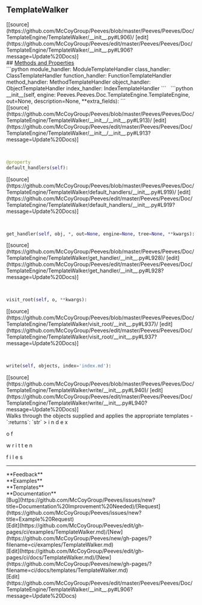 ## <a id="Peeves.Peeves.Doc.TemplateEngine.TemplateWalker">TemplateWalker</a> 

<div class="docs-source-link" markdown="1">
[[source](https://github.com/McCoyGroup/Peeves/blob/master/Peeves/Peeves/Doc/TemplateEngine/TemplateWalker/__init__.py#L906)/
[edit](https://github.com/McCoyGroup/Peeves/edit/master/Peeves/Peeves/Doc/TemplateEngine/TemplateWalker/__init__.py#L906?message=Update%20Docs)]
</div>









<div class="collapsible-section">
 <div class="collapsible-section collapsible-section-header" markdown="1">
## <a class="collapse-link" data-toggle="collapse" href="#methods" markdown="1"> Methods and Properties</a> <a class="float-right" data-toggle="collapse" href="#methods"><i class="fa fa-chevron-down"></i></a>
 </div>
 <div class="collapsible-section collapsible-section-body collapse " id="methods" markdown="1">
 ```python
module_handler: ModuleTemplateHandler
class_handler: ClassTemplateHandler
function_handler: FunctionTemplateHandler
method_handler: MethodTemplateHandler
object_handler: ObjectTemplateHandler
index_handler: IndexTemplateHandler
```
<a id="Peeves.Peeves.Doc.TemplateEngine.TemplateWalker.__init__" class="docs-object-method">&nbsp;</a> 
```python
__init__(self, engine: Peeves.Peeves.Doc.TemplateEngine.TemplateEngine, out=None, description=None, **extra_fields): 
```
<div class="docs-source-link" markdown="1">
[[source](https://github.com/McCoyGroup/Peeves/blob/master/Peeves/Peeves/Doc/TemplateEngine/TemplateWalker/__init__/__init__.py#L913)/
[edit](https://github.com/McCoyGroup/Peeves/edit/master/Peeves/Peeves/Doc/TemplateEngine/TemplateWalker/__init__/__init__.py#L913?message=Update%20Docs)]
</div>


<a id="Peeves.Peeves.Doc.TemplateEngine.TemplateWalker.default_handlers" class="docs-object-method">&nbsp;</a> 
```python
@property
default_handlers(self): 
```
<div class="docs-source-link" markdown="1">
[[source](https://github.com/McCoyGroup/Peeves/blob/master/Peeves/Peeves/Doc/TemplateEngine/TemplateWalker/default_handlers/__init__.py#L919)/
[edit](https://github.com/McCoyGroup/Peeves/edit/master/Peeves/Peeves/Doc/TemplateEngine/TemplateWalker/default_handlers/__init__.py#L919?message=Update%20Docs)]
</div>


<a id="Peeves.Peeves.Doc.TemplateEngine.TemplateWalker.get_handler" class="docs-object-method">&nbsp;</a> 
```python
get_handler(self, obj, *, out=None, engine=None, tree=None, **kwargs): 
```
<div class="docs-source-link" markdown="1">
[[source](https://github.com/McCoyGroup/Peeves/blob/master/Peeves/Peeves/Doc/TemplateEngine/TemplateWalker/get_handler/__init__.py#L928)/
[edit](https://github.com/McCoyGroup/Peeves/edit/master/Peeves/Peeves/Doc/TemplateEngine/TemplateWalker/get_handler/__init__.py#L928?message=Update%20Docs)]
</div>


<a id="Peeves.Peeves.Doc.TemplateEngine.TemplateWalker.visit_root" class="docs-object-method">&nbsp;</a> 
```python
visit_root(self, o, **kwargs): 
```
<div class="docs-source-link" markdown="1">
[[source](https://github.com/McCoyGroup/Peeves/blob/master/Peeves/Peeves/Doc/TemplateEngine/TemplateWalker/visit_root/__init__.py#L937)/
[edit](https://github.com/McCoyGroup/Peeves/edit/master/Peeves/Peeves/Doc/TemplateEngine/TemplateWalker/visit_root/__init__.py#L937?message=Update%20Docs)]
</div>


<a id="Peeves.Peeves.Doc.TemplateEngine.TemplateWalker.write" class="docs-object-method">&nbsp;</a> 
```python
write(self, objects, index='index.md'): 
```
<div class="docs-source-link" markdown="1">
[[source](https://github.com/McCoyGroup/Peeves/blob/master/Peeves/Peeves/Doc/TemplateEngine/TemplateWalker/write/__init__.py#L940)/
[edit](https://github.com/McCoyGroup/Peeves/edit/master/Peeves/Peeves/Doc/TemplateEngine/TemplateWalker/write/__init__.py#L940?message=Update%20Docs)]
</div>
Walks through the objects supplied and applies the appropriate templates
  - `:returns`: `str`
    > i
n
d
e
x
 
o
f
 
w
r
i
t
t
e
n
 
f
i
l
e
s
 </div>
</div>











---


<div markdown="1" class="text-secondary">
<div class="container">
  <div class="row">
   <div class="col" markdown="1">
**Feedback**   
</div>
   <div class="col" markdown="1">
**Examples**   
</div>
   <div class="col" markdown="1">
**Templates**   
</div>
   <div class="col" markdown="1">
**Documentation**   
</div>
   <div class="col" markdown="1">
   
</div>
   <div class="col" markdown="1">
   
</div>
   <div class="col" markdown="1">
   
</div>
</div>
  <div class="row">
   <div class="col" markdown="1">
[Bug](https://github.com/McCoyGroup/Peeves/issues/new?title=Documentation%20Improvement%20Needed)/[Request](https://github.com/McCoyGroup/Peeves/issues/new?title=Example%20Request)   
</div>
   <div class="col" markdown="1">
[Edit](https://github.com/McCoyGroup/Peeves/edit/gh-pages/ci/examples/TemplateWalker.md)/[New](https://github.com/McCoyGroup/Peeves/new/gh-pages/?filename=ci/examples/TemplateWalker.md)   
</div>
   <div class="col" markdown="1">
[Edit](https://github.com/McCoyGroup/Peeves/edit/gh-pages/ci/docs/TemplateWalker.md)/[New](https://github.com/McCoyGroup/Peeves/new/gh-pages/?filename=ci/docs/templates/TemplateWalker.md)   
</div>
   <div class="col" markdown="1">
[Edit](https://github.com/McCoyGroup/Peeves/edit/master/Peeves/Peeves/Doc/TemplateEngine/TemplateWalker/__init__.py#L906?message=Update%20Docs)   
</div>
   <div class="col" markdown="1">
   
</div>
   <div class="col" markdown="1">
   
</div>
   <div class="col" markdown="1">
   
</div>
</div>
</div>
</div>